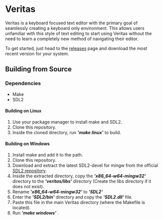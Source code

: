 # Veritas
Veritas is a keyboard focused text editor with the primary goal of seamlessly creating a keyboard only environment. This allows users unfamiliar with this style of text editing to start using Veritas without the need to learn a completely new method of navigating their editor. 

To get started, just head to the [releases](https://github.com/mevanl/veritas/releases/) page and download the most recent version for your system.

## Building from Source
### Dependencies
* Make 
* SDL2 
 
#### Building on Linux
1. Use your package manager to install make and SDL2.
2. Clone this repository. 
3. Inside the cloned directory, run ***'make linux'*** to build.

#### Building on Windows 
1. Install make and add it to the path.
2. Clone this repository. 
3. Download and extract the latest SDL2-devel for mingw from the official [SDL2 repository](https://github.com/libsdl-org/SDL/releases).
4.  Inside the extracted directory, copy the ***'x86_64-w64-mingw32'*** directory to the ***'veritas/libs'*** directory (Create the libs directory if it does not exist).
5. Rename ***'x86_64-w64-mingw32'*** to ***'SDL2'*** 
6. Enter the ***'SDL2/bin'*** directory and copy the ***'SDL2.dll'*** file.
7. Paste this file in the main Veritas directory (where the Makefile is located).
8. Run ***'make windows'*** .

